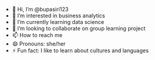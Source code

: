 - 👋 Hi, I’m @bupasiri123
- 👀 I’m interested in business analytics
- 🌱 I’m currently learning data science
- 💞️ I’m looking to collaborate on group learning project
- 📫 How to reach me 
- 😄 Pronouns: she/her
- ⚡ Fun fact: I like to learn about cultures and languages

<!---
bupasiri123/bupasiri123 is a ✨ special ✨ repository because its `README.md` (this file) appears on your GitHub profile.
You can click the Preview link to take a look at your changes.
--->
